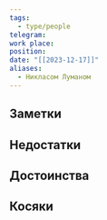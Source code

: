 ```yaml
---
tags:
  - type/people
telegram: 
work place: 
position: 
date: "[[2023-12-17]]"
aliases:
  - Никласом Луманом
---
```

## Заметки
## Недостатки


## Достоинства


## Косяки